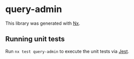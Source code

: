 # query-admin

This library was generated with [Nx](https://nx.dev).

## Running unit tests

Run `nx test query-admin` to execute the unit tests via [Jest](https://jestjs.io).
